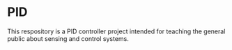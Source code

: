 # PID

This respository is a PID controller project intended for teaching the general public about sensing and control systems.